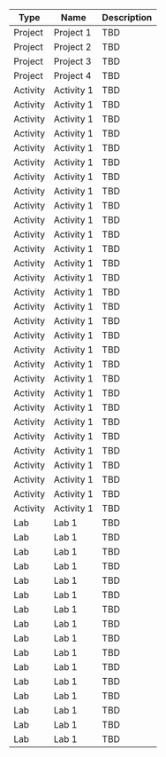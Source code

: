 | Type | Name | Description |
| ------ | ------ | --------------- |
| Project | Project 1 | TBD |
| Project | Project 2 | TBD |
| Project | Project 3 | TBD |
| Project | Project 4 | TBD |
| Activity | Activity 1| TBD |
| Activity | Activity 1| TBD |
| Activity | Activity 1| TBD |
| Activity | Activity 1| TBD |
| Activity | Activity 1| TBD |
| Activity | Activity 1| TBD |
| Activity | Activity 1| TBD |
| Activity | Activity 1| TBD |
| Activity | Activity 1| TBD |
| Activity | Activity 1| TBD |
| Activity | Activity 1| TBD |
| Activity | Activity 1| TBD |
| Activity | Activity 1| TBD |
| Activity | Activity 1| TBD |
| Activity | Activity 1| TBD |
| Activity | Activity 1| TBD |
| Activity | Activity 1| TBD |
| Activity | Activity 1| TBD |
| Activity | Activity 1| TBD |
| Activity | Activity 1| TBD |
| Activity | Activity 1| TBD |
| Activity | Activity 1| TBD |
| Activity | Activity 1| TBD |
| Activity | Activity 1| TBD |
| Activity | Activity 1| TBD |
| Activity | Activity 1| TBD |
| Activity | Activity 1| TBD |
| Activity | Activity 1| TBD |
| Activity | Activity 1| TBD |
| Activity | Activity 1| TBD |
| Lab | Lab 1 | TBD |
| Lab | Lab 1 | TBD |
| Lab | Lab 1 | TBD |
| Lab | Lab 1 | TBD |
| Lab | Lab 1 | TBD |
| Lab | Lab 1 | TBD |
| Lab | Lab 1 | TBD |
| Lab | Lab 1 | TBD |
| Lab | Lab 1 | TBD |
| Lab | Lab 1 | TBD |
| Lab | Lab 1 | TBD |
| Lab | Lab 1 | TBD |
| Lab | Lab 1 | TBD |
| Lab | Lab 1 | TBD |
| Lab | Lab 1 | TBD |
| Lab | Lab 1 | TBD |
